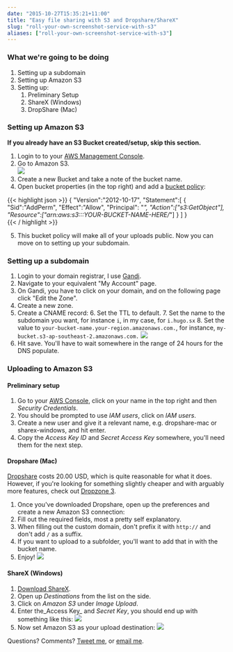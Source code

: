 ```yaml
---
date: "2015-10-27T15:35:21+11:00"
title: "Easy file sharing with S3 and Dropshare/ShareX"
slug: "roll-your-own-screenshot-service-with-s3"
aliases: ["roll-your-own-screenshot-service-with-s3"]
---
```

### What we're going to be doing
1. Setting up a subdomain
2. Setting up Amazon S3
3. Setting up:
	1. Preliminary Setup
	2. ShareX (Windows)
	3. DropShare (Mac)

### Setting up Amazon S3  
**If you already have an S3 Bucket created/setup, skip this section.** 

1. Login to to your [AWS Management Console](https://aws.amazon.com/console/).
2. Go to Amazon S3.  
	[![](https://i.hugo.sx/ss/044wk.png)](http://i.hugo.sx/ss/044wk.png)
3. Create a new Bucket and take a note of the bucket name.
4. Open bucket properties (in the top right) and add a [bucket policy](http://docs.aws.amazon.com/AmazonS3/latest/dev/example-bucket-policies.html):  

{{< highlight json >}}
{
  "Version":"2012-10-17",
  "Statement":[
  {
    "Sid":"AddPerm",
    "Effect":"Allow",
    "Principal": "*",
    "Action":["s3:GetObject"],
    "Resource":["arn:aws:s3:::YOUR-BUCKET-NAME-HERE/*"]
  }
  ]
}	
{{< / highlight >}}

5. This bucket policy will make all of your uploads public. Now you can move on to setting up your subdomain.

### Setting up a subdomain
1. Login to your domain registrar, I use [Gandi](http://gandi.net/).
2. Navigate to your equivalent "My Account" page.
3. On Gandi, you have to click on your domain, and on the following page click "Edit the Zone".
4. Create a new zone.
5. Create a CNAME record:
	6. Set the TTL to default.
	7. Set the name to the subdomain you want, for instance `i`, in my case, for `i.hugo.sx`
	8. Set the value to `your-bucket-name.your-region.amazonaws.com.`, for instance, `my-bucket.s3-ap-southeast-2.amazonaws.com.`
	[![](https://i.hugo.sx/ss/UzDR6.png)](http://i.hugo.sx/ss/UzDR6.png)
6.  Hit save. You'll have to wait somewhere in the range of 24 hours for the DNS populate.


### Uploading to Amazon S3

#### Preliminary setup
1. Go to your [AWS Console](https://console.aws.amazon.com/), click on your name in the top right and then _Security Credentials_.
2. You should be prompted to use _IAM users_, click on _IAM users_.
3. Create a new user and give it a relevant name, e.g. dropshare-mac or sharex-windows, and hit enter.
4. Copy the _Access Key ID_ and _Secret Access Key_ somewhere, you'll need them for the next step.

#### Dropshare (Mac)
[Dropshare](https://getdropsha.re/) costs 20.00 USD, which is quite reasonable for what it does. However, if you're looking for something slightly cheaper and with arguably more features, check out [Dropzone 3](https://aptonic.com/).  

1. Once you've downloaded Dropshare, open up the preferences and create a new Amazon S3 connection:  
2. Fill out the required fields, most a pretty self explanatory. 
3. When filling out the custom domain, don't prefix it with `http://` and don't add `/` as a suffix.
4. If you want to upload to a subfolder, you'll want to add that in with the bucket name.
5. Enjoy!
[![](https://i.hugo.sx/ss/aFAD7.gif)](http://i.hugo.sx/ss/aFAD7.gif)


#### ShareX (Windows)
1. [Download ShareX](http://getsharex.com/).
2. Open up _Destinations_ from the list on the side.
3. Click on _Amazon S3_ under _Image Upload_.
4. Enter the_Access Key_ and _Secret Key_, you should end up with something like this:  [![](https://i.hugo.sx/ss/ZwutV.png)](http://i.hugo.sx/ss/ZwutV.png)
5. Now set Amazon S3 as your upload destination:  [![](https://i.hugo.sx/ss/ZmG4G.jpg)](http://i.hugo.sx/ss/ZmG4G.jpg)

Questions? Comments? [Tweet me](http://twitter.com/hugojmd), or [email me](http://hugo.sx).
